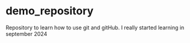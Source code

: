 # demo_repository
Repository to learn how to use git and gitHub.
I really started learning in september 2024

